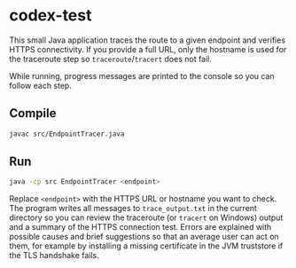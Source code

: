 # codex-test

This small Java application traces the route to a given endpoint and verifies HTTPS connectivity.
If you provide a full URL, only the hostname is used for the traceroute step so
`traceroute`/`tracert` does not fail.

While running, progress messages are printed to the console so you can follow
each step.

## Compile

```bash
javac src/EndpointTracer.java
```

## Run

```bash
java -cp src EndpointTracer <endpoint>
```

Replace `<endpoint>` with the HTTPS URL or hostname you want to check. The program writes all messages to `trace_output.txt` in the current directory so you can review the traceroute (or `tracert` on Windows) output and a summary of the HTTPS connection test.
Errors are explained with possible causes and brief suggestions so that an
average user can act on them, for example by installing a missing certificate in
the JVM truststore if the TLS handshake fails.

